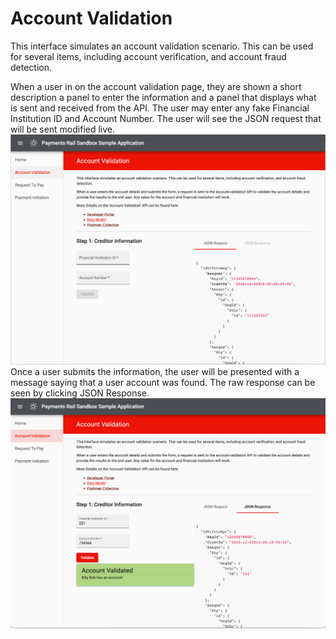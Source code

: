 # Account Validation
This interface simulates an account validation scenario. 
This can be used for several items, including account verification, and 
account fraud detection.

When a user in on the account validation page, they are shown a short description
a panel to enter the information and a panel that displays what is 
sent and received from the API.
The user may enter any fake Financial Institution ID and Account Number.
The user will see the JSON request that will be sent modified live.
![Screenshot of home page](images/acc_val.png)
Once a user submits the information, the user will be presented with a 
message saying that a user account was found. The raw response can be 
seen by clicking JSON Response.
![Screenshot of home page](images/acc_val_submitted.png)
